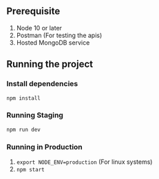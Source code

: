 ## Prerequisite
1. Node 10 or later
2. Postman (For testing the apis)
3. Hosted MongoDB service

## Running the project
### Install dependencies
`npm install`
### Running Staging
`npm run dev `
### Running in Production
1. `export NODE_ENV=production` (For linux systems)
2. `npm start `